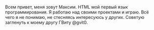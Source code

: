 Всем привет, меня зовут Максим.
HTML мой первый язык программирования.
Я работаю над своими проектами и играю.
Всë чего я не понимаю, не стесняясь интересуюсь у других.
Советую загленуть к моему другу ГВиту @gvit0.
